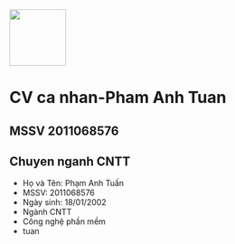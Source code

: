 <img src="https://source.unsplash.com/K4mSJ7kc0As/600x800" alt="" style="width: 100; height: 100; display: flex; justify-content: center; align-items: center;">

# CV ca nhan-Pham Anh Tuan
## MSSV 2011068576
## Chuyen nganh CNTT
* Họ và Tên: Phạm Anh Tuấn
* MSSV: 2011068576
* Ngày sinh: 18/01/2002
* Ngành CNTT
* Công nghệ phần mềm
* tuan